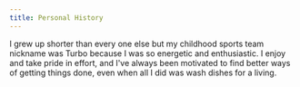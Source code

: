 ```yaml
---
title: Personal History
---
```


I grew up shorter than every one else but my childhood sports team nickname was Turbo because I was so energetic and enthusiastic. I enjoy and take pride in effort, and I've always been motivated to find better ways of getting things done, even when all I did was wash dishes for a living.
